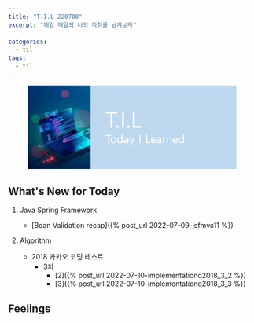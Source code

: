 ```yaml
---
title: "T.I.L_220708"
excerpt: "매일 매일의 나의 자취를 남겨보자"

categories:
  - til
tags:
  - til
---
```

<figure>
    <img src="/assets/images/til_image.png">
</figure>

## What's New for Today   
1. Java Spring Framework
    - [Bean Validation recap]({% post_url 2022-07-09-jsfmvc11 %})


        
2. Algorithm
    - 2018 카카오 코딩 테스트
        - 3차
            - [2]({% post_url 2022-07-10-implementationq2018_3_2 %})
            - [3]({% post_url 2022-07-10-implementationq2018_3_3 %})


## Feelings


